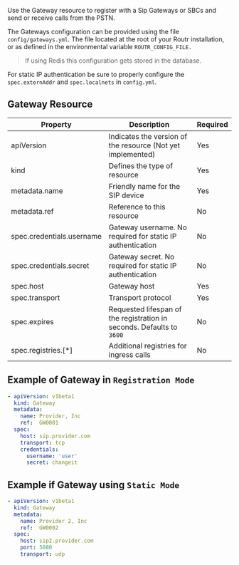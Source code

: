 Use the Gateway resource to register with a Sip Gateways or SBCs and send or receive calls from the PSTN.

The Gateways configuration can be provided using the file `config/gateways.yml`. The file located at the root of your Routr installation, or as defined in the environmental variable `ROUTR_CONFIG_FILE.`

> If using Redis this configuration gets stored in the database.

For static IP authentication be sure to properly configure the `spec.externAddr` and `spec.localnets` in `config.yml`.

## Gateway Resource

| Property | Description | Required |
| --- | --- | --- |
| apiVersion | Indicates the version of the resource (Not yet implemented)| Yes |
| kind | Defines the type of resource | Yes |
| metadata.name | Friendly name for the SIP device | Yes |
| metadata.ref | Reference to this resource | No |
| spec.credentials.username | Gateway username. No required for static IP authentication | No |
| spec.credentials.secret |  Gateway secret. No required for static IP authentication | No |
| spec.host | Gateway host | Yes |
| spec.transport | Transport protocol | Yes |
| spec.expires | Requested lifespan of the registration in seconds. Defaults to `3600` | No |
| spec.registries.[*] | Additional registries for ingress calls | No |

## Example of Gateway in `Registration Mode`

```yaml
- apiVersion: v1beta1
  kind: Gateway
  metadata:
    name: Provider, Inc
    ref:  GW0001
  spec:
    host: sip.provider.com
    transport: tcp
    credentials:
      username: 'user'
      secret: changeit
```

## Example if Gateway using `Static Mode`

```yaml
- apiVersion: v1beta1
  kind: Gateway
  metadata:
    name: Provider 2, Inc
    ref:  GW0002
  spec:
    host: sip2.provider.com
    port: 5080
    transport: udp
```
